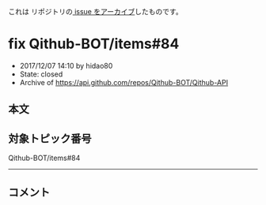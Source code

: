 これは  リポジトリの[ issue をアーカイブ]()したものです。

# fix Qithub-BOT/items#84

- 2017/12/07 14:10 by hidao80
- State: closed
- Archive of https://api.github.com/repos/Qithub-BOT/Qithub-API

## 本文

## 対象トピック番号

Qithub-BOT/items#84


-----

## コメント

